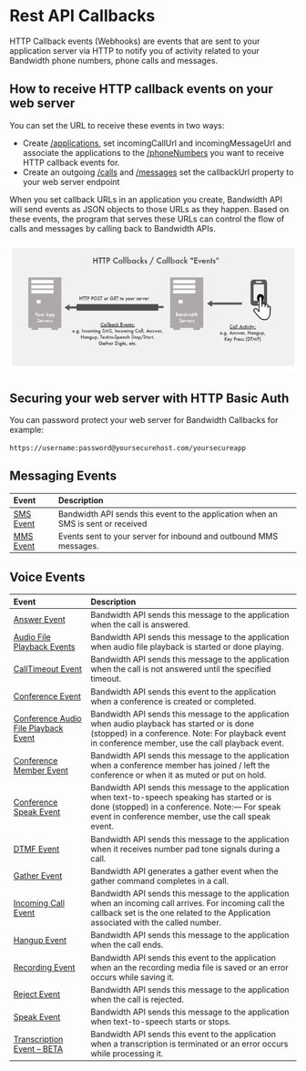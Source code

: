 # Rest API Callbacks
HTTP Callback events (Webhooks) are events that are sent to your application server via HTTP to notify you of activity related to your Bandwidth phone numbers, phone calls and messages.

## How to receive HTTP callback events on your web server
You can set the URL to receive these events in two ways:

* Create [/applications](../methods/applications/applications.md), set incomingCallUrl and incomingMessageUrl and associate the applications to the [/phoneNumbers](../methods/phoneNumbers/phoneNumbers.md) you want to receive HTTP callback events for.
* Create an outgoing [/calls](../methods/calls/postCalls.md) and [/messages](../methods/messages/postMessages.md) set the callbackUrl property to your web server endpoint

When you set callback URLs in an application you create, Bandwidth API will send events as JSON objects to those URLs as they happen. Based on these events, the program that serves these URLs can control the flow of calls and messages by calling back to Bandwidth APIs.

![diagram](images/callback-events1.png)

## Securing your web server with HTTP Basic Auth

You can password protect your web server for Bandwidth Callbacks for example:

`https://username:password@yoursecurehost.com/yoursecureapp`

## Messaging Events

| Event               | Description                                                                       |
|:--------------------|:----------------------------------------------------------------------------------|
| [SMS Event](sms.md) | Bandwidth API sends this event to the application when an SMS is sent or received |
| [MMS Event](mms.md) | Events sent to your server for inbound and outbound MMS messages.                 |

## Voice Events

| Event                                                | Description                                                                                                                                                                                               |
|:-----------------------------------------------------|:----------------------------------------------------------------------------------------------------------------------------------------------------------------------------------------------------------|
| [Answer Event](answer.md)                            | Bandwidth API sends this message to the application when the call is answered.                                                                                                                            |
| [Audio File Playback Events](audio.md)               | Bandwidth API sends this message to the application when audio file playback is started or done playing.                                                                                                  |
| [CallTimeout Event](timeout.md)                      | Bandwidth API sends this message to the application when the call is not answered until the specified timeout.                                                                                            |
| [Conference Event](conf.md)                          | Bandwidth API sends this event to the application when a conference is created or completed.                                                                                                              |
| [Conference Audio File Playback Event](confAudio.md) | Bandwidth API sends this message to the application when audio playback has started or is done (stopped) in a conference. Note: For playback event in conference member, use the call playback event.     |
| [Conference Member Event](confMember.md)             | Bandwidth API sends this message to the application when a conference member has joined / left the conference or when it as muted or put on hold.                                                         |
| [Conference Speak Event](confSpeak.md)               | Bandwidth API sends this message to the application when text-to-speech speaking has started or is done (stopped) in a conference. Note:— For speak event in conference member, use the call speak event. |
| [DTMF Event](dtmf.md)                                | Bandwidth API sends this message to the application when it receives number pad tone signals during a call.                                                                                               |
| [Gather Event](gather.md)                            | Bandwidth API generates a gather event when the gather command completes in a call.                                                                                                                       |
| [Incoming Call Event](incomingCall.md)               | Bandwidth API sends this message to the application when an incoming call arrives. For incoming call the callback set is the one related to the Application associated with the called number.            |
| [Hangup Event](hangup.md)                            | Bandwidth API sends this message to the application when the call ends.                                                                                                                                   |
| [Recording Event](recording.md)                      | Bandwidth API sends this event to the application when an the recording media file is saved or an error occurs while saving it.                                                                           |
| [Reject Event](reject.md)                            | Bandwidth API sends this message to the application when the call is rejected.                                                                                                                            |
| [Speak Event](speak.md)                              | Bandwidth API sends this message to the application when text-to-speech starts or stops.                                                                                                                  |
| [Transcription Event – BETA](transcription.md)       | Bandwidth API sends this event to the application when a transcription is terminated or an error occurs while processing it.                                                                              |
